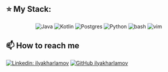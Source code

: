 ## ⭐️ My Stack:

<div align="center">
<img alt="Java" src="https://ziadoua.github.io/m3-Markdown-Badges/badges/Java/java2.svg" />
<img alt="Kotlin" src="https://ziadoua.github.io/m3-Markdown-Badges/badges/Kotlin/kotlin1.svg" />
<img alt="Postgres" src="https://ziadoua.github.io/m3-Markdown-Badges/badges/PostgreSQL/postgresql1.svg"/>
<img alt="Python" src="https://ziadoua.github.io/m3-Markdown-Badges/badges/Python/python1.svg"/>
<img alt="bash" src="https://ziadoua.github.io/m3-Markdown-Badges/badges/Shell/shell1.svg"/>
<img alt="vim" src="https://ziadoua.github.io/m3-Markdown-Badges/badges/Vim/vim1.svg"/>
</div>

## 📫 How to reach me

[![Linkedin: ilyakharlamov](https://img.shields.io/badge/-ilyakharlamov-black?style=flat-square&logo=Linkedin&logoColor=white&link=https://www.linkedin.com/in/ilyakharlamov)](https://www.linkedin.com/in/ilyakharlamov)
[![GitHub ilyakharlamov](https://img.shields.io/github/followers/Kotkoa?label=follow&style=social)](https://github.com/ilyakharlamov)

<!--
**ilyakharlamov/ilyakharlamov** is a ✨ _special_ ✨ repository because its `README.md` (this file) appears on your GitHub profile.

Here are some ideas to get you started:

- 🔭 I’m currently working on ...
- 🌱 I’m currently learning ...
- 👯 I’m looking to collaborate on ...
- 🤔 I’m looking for help with ...
- 💬 Ask me about ...
- 📫 How to reach me: ...
- 😄 Pronouns: ...
- ⚡ Fun fact: ...
  -->
